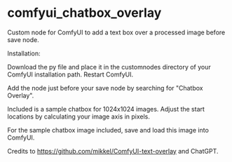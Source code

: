 # comfyui_chatbox_overlay
Custom node for ComfyUI to add a text box over a processed image before save node.

Installation:

Download the py file and place it in the customnodes directory of your ComfyUI installation path.
Restart ComfyUI.

Add the node just before your save node by searching for "Chatbox Overlay".

Included is a sample chatbox for 1024x1024 images.
Adjust the start locations by calculating your image axis in pixels.

For the sample chatbox image included, save and load this image into ComfyUI.


Credits to https://github.com/mikkel/ComfyUI-text-overlay and ChatGPT.
